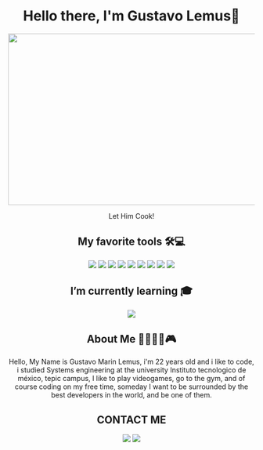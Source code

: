 <h1 align="center"> Hello there, I'm Gustavo Lemus👻</h1>
<p align="Center" ><img src="https://media.giphy.com/media/v1.Y2lkPTc5MGI3NjExMzg5YWEyNTVhNWMxNmUyNzAyMTU1NjVhZjM3YTRhYjY5ZTRhMDI3OSZjdD1n/2IudUHdI075HL02Pkk/giphy.gif" height="350px" width ="600px"></p>
<p align="center">Let Him Cook!</p>

<h2 align="Center">My favorite tools 🛠️💻</h2>
<p  align="Center">
<a src="https://www.javascript.com/"><img src="https://img.icons8.com/color/48/000000/javascript.png"/></a>
<a src="https://www.w3schools.com/css/"><img src="https://img.icons8.com/color/48/000000/css3.png"/></a>
<a src="https://www.w3schools.com/html/"><img src="https://img.icons8.com/color/48/000000/html-5.png"/></a>
<a src="https://www.java.com/es/"><img src="https://img.icons8.com/color/48/java-coffee-cup-logo.png"/></a>
<a src="https://es.reactjs.org/"><img src="https://img.icons8.com/plasticine/48/react.png"/></a>
<a src="https://nodejs.org/en"><img src="https://img.icons8.com/fluency/48/node-js.png"/></a>
<a src="https://www.mongodb.com/"><img src="https://img.icons8.com/color/48/mongodb.png"/></a>
<a src="https://www.microsoft.com/es-mx/sql-server/sql-server-downloads"><img src="https://img.icons8.com/color/48/microsoft-sql-server.png"/></a>
<a src="https://getbootstrap.com/"><img src="https://img.icons8.com/color/48/bootstrap.png"/></a>
</p>
<h2 align="Center">I’m currently learning 🎓</h2>
<p align="Center"><a src="https://es.reactjs.org/"><img src="https://img.icons8.com/plasticine/48/react.png"/></a></p>
<h2  align="Center">About Me 👨‍💻🏋️‍♂️🎮 </h2>
<p  align="Center">Hello, My Name is Gustavo Marin Lemus, i'm 22 years old and i like to code, i studied Systems engineering at the university
Instituto tecnologico de méxico, tepic campus, I like to play videogames, go to the gym, and of course coding on my free time, someday I want to be surrounded by the best developers in the world, and be one of them.</p>
<h2 align="Center">CONTACT ME</h2>
<p  align="Center">
<a href="mailto: gustavoml2097@hotmail.com"><img src="https://img.icons8.com/external-kmg-design-flat-kmg-design/48/external-email-business-management-kmg-design-flat-kmg-design.png"/></a>
<a src="https://www.linkedin.com/in/gustavo-lemus-637b38258/"><img src="https://img.icons8.com/color/48/linkedin.png"/></a>
</p>

<!--
**GusLDev/GusLDev** is a ✨ _special_ ✨ repository because its `README.md` (this file) appears on your GitHub profile.

Here are some ideas to get you started:

- 🔭 I’m currently working on ...
- 🌱 I’m currently learning ...
- 👯 I’m looking to collaborate on ...
- 🤔 I’m looking for help with ...
- 💬 Ask me about ...
- 📫 How to reach me: ...
- 😄 Pronouns: ...
- ⚡ Fun fact: ...
-->
